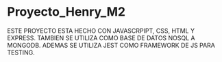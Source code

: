 # Proyecto_Henry_M2

ESTE PROYECTO ESTA HECHO CON JAVASCRPIPT, CSS, HTML Y EXPRESS.
TAMBIEN SE UTILIZA COMO BASE DE DATOS NOSQL A MONGODB.
ADEMAS SE UTILIZA JEST COMO FRAMEWORK DE JS PARA TESTING.
